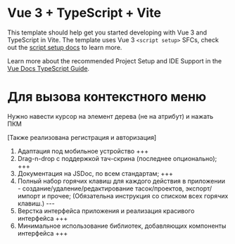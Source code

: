 # Vue 3 + TypeScript + Vite

This template should help get you started developing with Vue 3 and TypeScript in Vite. The template uses Vue 3 `<script setup>` SFCs, check out the [script setup docs](https://v3.vuejs.org/api/sfc-script-setup.html#sfc-script-setup) to learn more.

Learn more about the recommended Project Setup and IDE Support in the [Vue Docs TypeScript Guide](https://vuejs.org/guide/typescript/overview.html#project-setup).

# Для вызова контекстного меню

Нужно навести курсор на элемент дерева (не на атрибут) и нажать ПКМ

[Также реализована регистрация и авторизация]

1. Адаптация под мобильное устройство +++
2. Drag-n-drop с поддержкой тач-скрина (последнее опционально); +++
3. Документация на JSDoc, по всем стандартам; +++
4. Полный набор горячих клавиш для каждого действия в приложении - создание/удаление/редактирование тасок/проектов, экспорт/импорт и прочее;
   (Обязательна инструкция со списком всех горячих клавиш.) ---
5. Верстка интерфейса приложения и реализация красивого интерфейса +++
6. Минимальное использование библиотек, добавляющих компоненты интерфейса +++
